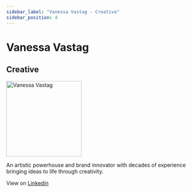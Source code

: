 ```yaml
---
sidebar_label: "Vanessa Vastag - Creative"
sidebar_position: 4
---
```


# Vanessa Vastag
## Creative

<img src="/self-chain-public/img/vv.png" alt="Vanessa Vastag" width="200"/>

An artistic powerhouse and brand innovator with decades of experience bringing ideas to life through creativity.

View on [Linkedin](https://www.linkedin.com/in/vanessa-vastag-8566ba290/)
